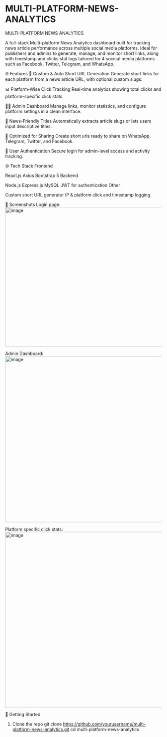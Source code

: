 # MULTI-PLATFORM-NEWS-ANALYTICS
MULTI-PLATFORM NEWS ANALYTICS

A full-stack Multi-platform News Analytics dashboard built for tracking news article performance across multiple social media platforms. Ideal for publishers and admins to generate, manage, and monitor short links, along with timestamp and clicks stat logs tailored for 4 socical media platforms such as Facebook, Twitter, Telegram, and WhatsApp.

🌐 Features
🔗 Custom & Auto Short URL Generation
Generate short links for each platform from a news article URL, with optional custom slugs.

📊 Platform-Wise Click Tracking
Real-time analytics showing total clicks and platform-specific click stats.

🧑‍💻 Admin Dashboard
Manage links, monitor statistics, and configure platform settings in a clean interface.

📰 News-Friendly Titles
Automatically extracts article slugs or lets users input descriptive titles.

📱 Optimized for Sharing
Create short urls ready to share on WhatsApp, Telegram, Twitter, and Facebook.

🔐 User Authentication
Secure login for admin-level access and activity tracking.

⚙️ Tech Stack
Frontend

React.js
Axios
Bootstrap 5
Backend

Node.js
Express.js
MySQL
JWT for authentication
Other

Custom short URL generator
IP & platform click and timestamp logging.

📸 Screenshots
Login page: 
<img width="819" height="447" alt="image" src="https://github.com/user-attachments/assets/7723e879-fd31-470b-bd7d-26f7fe3baa53" />

Admin Dashboard: 
<img width="805" height="533" alt="image" src="https://github.com/user-attachments/assets/d0a4f96e-3090-480c-86cc-cc970c66ceb7" />


Platform specific click stats:
<img width="831" height="563" alt="image" src="https://github.com/user-attachments/assets/b83d6ca5-15c0-48aa-a151-49e836e3356b" />


🚀 Getting Started
1. Clone the repo
git clone https://github.com/yourusername/multi-platform-news-analytics.git
cd multi-platform-news-analytics
